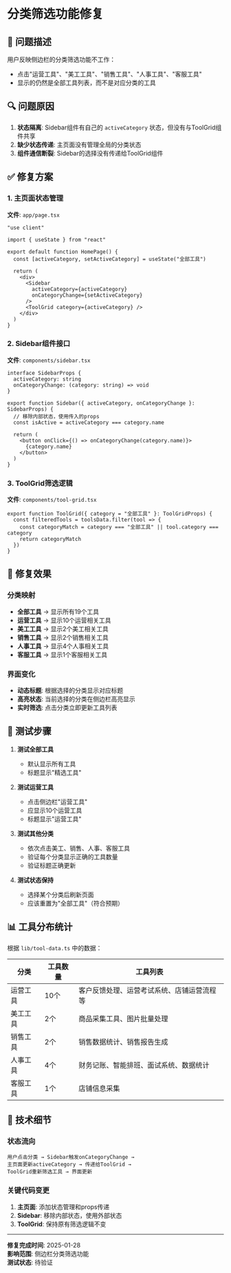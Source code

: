 # 分类筛选功能修复

## 🐛 问题描述

用户反映侧边栏的分类筛选功能不工作：
- 点击"运营工具"、"美工工具"、"销售工具"、"人事工具"、"客服工具"
- 显示的仍然是全部工具列表，而不是对应分类的工具

## 🔍 问题原因

1. **状态隔离**: Sidebar组件有自己的 `activeCategory` 状态，但没有与ToolGrid组件共享
2. **缺少状态传递**: 主页面没有管理全局的分类状态
3. **组件通信断裂**: Sidebar的选择没有传递给ToolGrid组件

## ✅ 修复方案

### 1. 主页面状态管理
**文件**: `app/page.tsx`

```tsx
"use client"

import { useState } from "react"

export default function HomePage() {
  const [activeCategory, setActiveCategory] = useState("全部工具")
  
  return (
    <div>
      <Sidebar 
        activeCategory={activeCategory} 
        onCategoryChange={setActiveCategory} 
      />
      <ToolGrid category={activeCategory} />
    </div>
  )
}
```

### 2. Sidebar组件接口
**文件**: `components/sidebar.tsx`

```tsx
interface SidebarProps {
  activeCategory: string
  onCategoryChange: (category: string) => void
}

export function Sidebar({ activeCategory, onCategoryChange }: SidebarProps) {
  // 移除内部状态，使用传入的props
  const isActive = activeCategory === category.name
  
  return (
    <button onClick={() => onCategoryChange(category.name)}>
      {category.name}
    </button>
  )
}
```

### 3. ToolGrid筛选逻辑
**文件**: `components/tool-grid.tsx`

```tsx
export function ToolGrid({ category = "全部工具" }: ToolGridProps) {
  const filteredTools = toolsData.filter(tool => {
    const categoryMatch = category === "全部工具" || tool.category === category
    return categoryMatch
  })
}
```

## 🎯 修复效果

### 分类映射
- **全部工具** → 显示所有19个工具
- **运营工具** → 显示10个运营相关工具
- **美工工具** → 显示2个美工相关工具  
- **销售工具** → 显示2个销售相关工具
- **人事工具** → 显示4个人事相关工具
- **客服工具** → 显示1个客服相关工具

### 界面变化
- **动态标题**: 根据选择的分类显示对应标题
- **高亮状态**: 当前选择的分类在侧边栏高亮显示
- **实时筛选**: 点击分类立即更新工具列表

## 🧪 测试步骤

1. **测试全部工具**
   - 默认显示所有工具
   - 标题显示"精选工具"

2. **测试运营工具**
   - 点击侧边栏"运营工具"
   - 应显示10个运营工具
   - 标题显示"运营工具"

3. **测试其他分类**
   - 依次点击美工、销售、人事、客服工具
   - 验证每个分类显示正确的工具数量
   - 验证标题正确更新

4. **测试状态保持**
   - 选择某个分类后刷新页面
   - 应该重置为"全部工具"（符合预期）

## 📊 工具分布统计

根据 `lib/tool-data.ts` 中的数据：

| 分类 | 工具数量 | 工具列表 |
|------|----------|----------|
| 运营工具 | 10个 | 客户反馈处理、运营考试系统、店铺运营流程等 |
| 美工工具 | 2个 | 商品采集工具、图片批量处理 |
| 销售工具 | 2个 | 销售数据统计、销售报告生成 |
| 人事工具 | 4个 | 财务记账、智能排班、面试系统、数据统计 |
| 客服工具 | 1个 | 店铺信息采集 |

## 🔧 技术细节

### 状态流向
```
用户点击分类 → Sidebar触发onCategoryChange → 
主页面更新activeCategory → 传递给ToolGrid → 
ToolGrid重新筛选工具 → 界面更新
```

### 关键代码变更
1. **主页面**: 添加状态管理和props传递
2. **Sidebar**: 移除内部状态，使用外部状态
3. **ToolGrid**: 保持原有筛选逻辑不变

---

**修复完成时间**: 2025-01-28  
**影响范围**: 侧边栏分类筛选功能  
**测试状态**: 待验证
